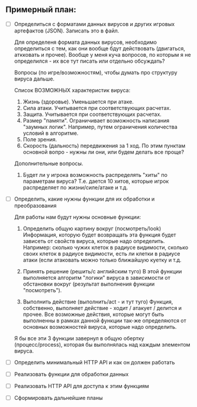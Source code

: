 Примерный план:
---------------

- [ ] Определиться с форматами данных вирусов и других
  игровых артефактов (JSON). Записать это в файл.
		
	Для определеня формата данных вирусов, необходимо определиться с тем, как они вообще бдут действовать (двигаться, аткковать и прочее).
	Вообще у меня куча вопросов, по которым я не определился - их все тут писать или отдельно обсуждать?

	Вопросы (по игре/возможностям), чтобы думать про 
	структуру вируса дальше. 

	Список ВОЗМОЖНЫХ характеристик вируса:
	1. Жизнь (здоровье). Уменьшается при атаке. 
	2. Сила атаки. Учитывается при соответствующих расчетах.
	3. Защита. Учитывается при соответствующих расчетах.
	4. Размер "памяти". Ограничивает возможность написания
	"заумных логик". Например, путем ограничения количества
	условий в алгоритме.
	5. Поле зрения. 
	6. Скорость (дальность) передвижения за 1 ход.
	По этим пунктам основной вопро - нужны ли они, или будем
	делать все проще?

	Дополнительные вопросы.	
	1. Будет ли у игрока возможность распределять "хиты" по
	параметрам вируса? Т.е. дается 10 хитов, которые игрок
	распределяет по жизни/силе/атаке и т.д.
			
- [ ] Определить, какие нужны функции для их обработки
  и преобразования

	Для работы нам будут нужны основные функции:
	1. Определить общую картину вокруг (посмотреть/look)
	Информация, которую будет возвращать эта функция будет
	зависеть от свойств вируса, которые надо определить.
	Например: сколько чужих клеток в радиусе видимости, 
	сколько своих клеток в радиусе видимости, есть ли 
	клетки в радиусе атаки (если атаковать можно только 
	ближайшую куетку и т.д.
	
	2. Принять решение (решить/с английским туго)
	В этой функции выполняется алгоритм "логики" вируса в 
	зависимости от обстановки вокруг (результат выполнения
	функции "посмотреть").

	3. Выполнить действие (выполнить/act - и тут туго)
	Функция, собственно, выполняет действие - ходит /
	атакует / делится и прочее. Все возможные действия,
	которые могут быть выполненны в рамках данной функции
	так-же определяются от основных возможностей вируса,
	которые надо определить.

	Я бы все эти 3 функции завернул в общую обертку (процесс/process), 
	которая бы выполнялась над каждым элементом вируса.

- [ ] Определить минимальный HTTP API и как он должен
  работать
- [ ] Реализовать функции для обработки данных
- [ ] Реализовать HTTP API для доступа к этим функциям
- [ ] Сформировать дальнейшие планы
